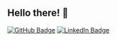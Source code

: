 ## Hello there! :wave:
[![GitHub Badge](https://img.shields.io/badge/github-%23100000.svg?&style=for-the-badge&logo=github&logoColor=white)](https://github.com/jacksoncastilho) [![LinkedIn Badge](https://img.shields.io/badge/linkedin-%230077B5.svg?&style=for-the-badge&logo=linkedin&logoColor=white)](https://www.linkedin.com/in/jackson-castilho-130003165/)
